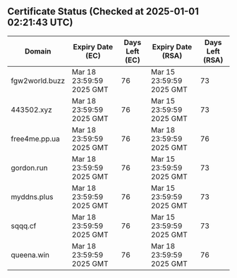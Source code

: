 ## Certificate Status (Checked at 2025-01-01 02:21:43 UTC)
| Domain | Expiry Date (EC) | Days Left (EC) | Expiry Date (RSA) | Days Left (RSA) |
|--------|-------------------|----------------|--------------------|--------------------|
| fgw2world.buzz | Mar 18 23:59:59 2025 GMT | 76 | Mar 15 23:59:59 2025 GMT | 73 |
| 443502.xyz | Mar 18 23:59:59 2025 GMT | 76 | Mar 15 23:59:59 2025 GMT | 73 |
| free4me.pp.ua | Mar 18 23:59:59 2025 GMT | 76 | Mar 18 23:59:59 2025 GMT | 76 |
| gordon.run | Mar 18 23:59:59 2025 GMT | 76 | Mar 15 23:59:59 2025 GMT | 73 |
| myddns.plus | Mar 18 23:59:59 2025 GMT | 76 | Mar 15 23:59:59 2025 GMT | 73 |
| sqqq.cf | Mar 18 23:59:59 2025 GMT | 76 | Mar 15 23:59:59 2025 GMT | 73 |
| queena.win | Mar 18 23:59:59 2025 GMT | 76 | Mar 18 23:59:59 2025 GMT | 76 |
